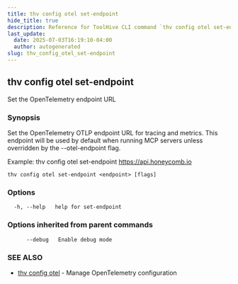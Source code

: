 ```yaml
---
title: thv config otel set-endpoint
hide_title: true
description: Reference for ToolHive CLI command `thv config otel set-endpoint`
last_update:
  date: 2025-07-03T16:19:10-04:00
  author: autogenerated
slug: thv_config_otel_set-endpoint
---
```


## thv config otel set-endpoint

Set the OpenTelemetry endpoint URL

### Synopsis

Set the OpenTelemetry OTLP endpoint URL for tracing and metrics.
This endpoint will be used by default when running MCP servers unless overridden by the --otel-endpoint flag.

Example:
  thv config otel set-endpoint https://api.honeycomb.io

```
thv config otel set-endpoint <endpoint> [flags]
```

### Options

```
  -h, --help   help for set-endpoint
```

### Options inherited from parent commands

```
      --debug   Enable debug mode
```

### SEE ALSO

* [thv config otel](thv_config_otel.md)	 - Manage OpenTelemetry configuration


